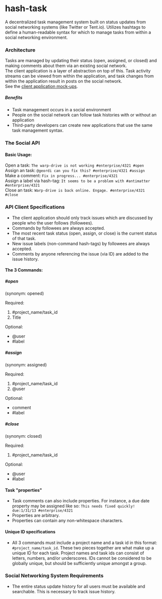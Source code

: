 hash-task
=========

A decentralized task management system built on status updates from social networking systems (like Twitter or Tent.io). Utilizes hashtags to define a human-readable syntax for which to manage tasks from within a social networking environment. 

### Architecture

Tasks are managed by updating their status (open, assigned, or closed) and making comments about them via an existing social network.  
The client application is a layer of abstraction on top of this. Task activity streams can be viewed from within the application, and task changes from within the application result in posts on the social network.  
See the [client application mock-ups](https://moqups.com/moqupsruss/XQGInmsT/p:a3907ed67).

##### Benefits

- Task management occurs in a social environment
- People on the social network can follow task histories with or without an application
- Third-party developers can create new applications that use the same task management syntax.

### The Social API

#### Basic Usage:

Open a task: `The warp-drive is not working #enterprise/4321 #open`  
Assign an task: `@geordi can you fix this? #enterprise/4321 #assign`  
Make a comment: `Fix in progress... #enterprise/4321`  
Assign a label via hash-tag: `It seems to be a problem with #antimatter #enterprise/4321`  
Close an task: `Warp-drive is back online. Engage. #enterprise/4321 #close`  

### API Client Specifications

- The client application should only track issues which are discussed by people who the user follows (followees). 
- Commands by followees are always accepted.
- The most recent task status (open, assign, or close) is the current status of that task.
- New issue labels (non-command hash-tags) by followees are always accepted. 
- Comments by anyone referencing the issue (via ID) are added to the issue history.

#### The 3 Commands:

##### #open

(synonym: opened)

Required:  

1. #project_name/task_id
2. Title 

Optional: 

- @user
- #label

##### #assign

(synonym: assigned)

Required:  

1. #project_name/task_id
2. @user

Optional:

- comment
- #label

##### #close

(synonym: closed)

Required:  

1. #project_name/task_id

Optional:

- @user
- #label

#### Task "properties"

- Task comments can also include properties. For instance, a due date property may be assigned like so: `This needs fixed quickly! due:1/31/13 #enterprise/4321`
- Properties are arbitrary. 
- Properties can contain any non-whitespace characters.

#### Unique ID specifications

- All 3 commands must include a project name and a task id in this format: `#project_name/task_id`. These two pieces together are what make up a unique ID for each task. Project names and task ids can consist of letters, numbers, and/or underscores. IDs cannot be considered to be globally unique, but should be sufficiently unique amongst a group. 

### Social Networking System Requirements

- The entire status update history for all users must be available and searchable. This is necessary to track issue history.
